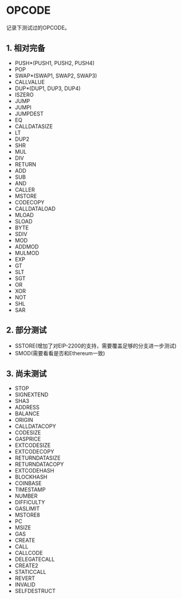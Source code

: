 # OPCODE

记录下测试过的OPCODE。

## 1. 相对完备

- PUSH*(PUSH1, PUSH2, PUSH4)
- POP
- SWAP*(SWAP1, SWAP2, SWAP3)
- CALLVALUE
- DUP*(DUP1, DUP3, DUP4)
- ISZERO
- JUMP
- JUMPI
- JUMPDEST
- EQ
- CALLDATASIZE
- LT
- DUP2
- SHR
- MUL
- DIV
- RETURN
- ADD
- SUB
- AND
- CALLER
- MSTORE
- CODECOPY
- CALLDATALOAD
- MLOAD
- SLOAD
- BYTE
- SDIV
- MOD
- ADDMOD
- MULMOD
- EXP
- GT
- SLT
- SGT
- OR
- XOR
- NOT
- SHL
- SAR

## 2. 部分测试

- SSTORE(增加了对EIP-2200的支持，需要覆盖足够的分支进一步测试)
- SMOD(需要看看是否和Ethereum一致)

## 3. 尚未测试

- STOP
- SIGNEXTEND
- SHA3
- ADDRESS
- BALANCE
- ORIGIN
- CALLDATACOPY
- CODESIZE
- GASPRICE
- EXTCODESIZE
- EXTCODECOPY
- RETURNDATASIZE
- RETURNDATACOPY
- EXTCODEHASH
- BLOCKHASH
- COINBASE
- TIMESTAMP
- NUMBER
- DIFFICULTY
- GASLIMIT
- MSTORE8
- PC
- MSIZE
- GAS
- CREATE
- CALL
- CALLCODE
- DELEGATECALL
- CREATE2
- STATICCALL
- REVERT
- INVALID
- SELFDESTRUCT

